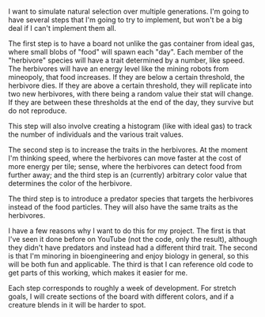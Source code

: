 I want to simulate natural selection over multiple generations. I'm going to have several steps that I'm going to try to implement, but won't be a big deal if I can't implement them all.

The first step is to have a board not unlike the gas container from ideal gas, where small blobs of "food" will spawn each "day". Each member of the "herbivore" species will have a trait determined by a number, like speed. The herbivores will have an energy level like the mining robots from mineopoly, that food increases. If they are below a certain threshold, the herbivore dies. If they are above a certain threshold, they will replicate into two new herbivores, with there being a random value their stat will change. If they are between these thresholds at the end of the day, they survive but do not reproduce. 

This step will also involve creating a histogram (like with ideal gas) to track the number of individuals and the various trait values.

The second step is to increase the traits in the herbivores. At the moment I'm thinking speed, where the herbivores can move faster at the cost of more energy per tile; sense, where the herbivores can detect food from further away; and the third step is an (currently) arbitrary color value that determines the color of the herbivore.

The third step is to introduce a predator species that targets the herbivores instead of the food particles. They will also have the same traits as the herbivores. 


I have a few reasons why I want to do this for my project. The first is that I've seen it done before on YouTube (not the code, only the result), although they didn't have predators and instead had a different third trait. The second is that I'm minoring in bioengineering and enjoy biology in general, so this will be both fun and applicable. The third is that I can reference old code to get parts of this working, which makes it easier for me.

Each step corresponds to roughly a week of development. For stretch goals,  I will create sections of the board with different colors, and if a creature blends in it will be harder to spot.
